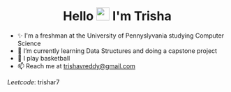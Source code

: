 <h1 align="center">Hello <img src="https://raw.githubusercontent.com/MartinHeinz/MartinHeinz/master/wave.gif" width="30px"> I'm Trisha</h1>

- ✨ I'm a freshman at the University of Pennyslyvania studying Computer Science
- 🌱 I’m currently learning Data Structures and doing a capstone project
- 🏀 I play basketball 
- 📫 Reach me at trishavreddy@gmail.com

*Leetcode*: trishar7

<!---
trishavreddy/trishavreddy is a ✨ special ✨ repository because its `README.md` (this file) appears on your GitHub profile.
You can click the Preview link to take a look at your changes.
--->
